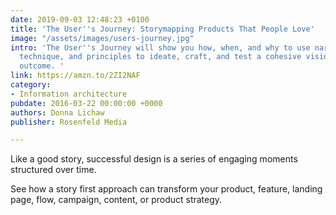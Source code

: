```yaml
---
date: 2019-09-03 12:48:23 +0100
title: 'The User''s Journey: Storymapping Products That People Love'
image: "/assets/images/users-journey.jpg"
intro: 'The User''s Journey will show you how, when, and why to use narrative structure,
  technique, and principles to ideate, craft, and test a cohesive vision for an engaging
  outcome. '
link: https://amzn.to/2ZI2NAF
category:
- Information architecture
pubdate: 2016-03-22 00:00:00 +0000
authors: Donna Lichaw
publisher: Rosenfeld Media

---
```

Like a good story, successful design is a series of engaging moments structured over time. 

See how a story first approach can transform your product, feature, landing page, flow, campaign, content, or product strategy.